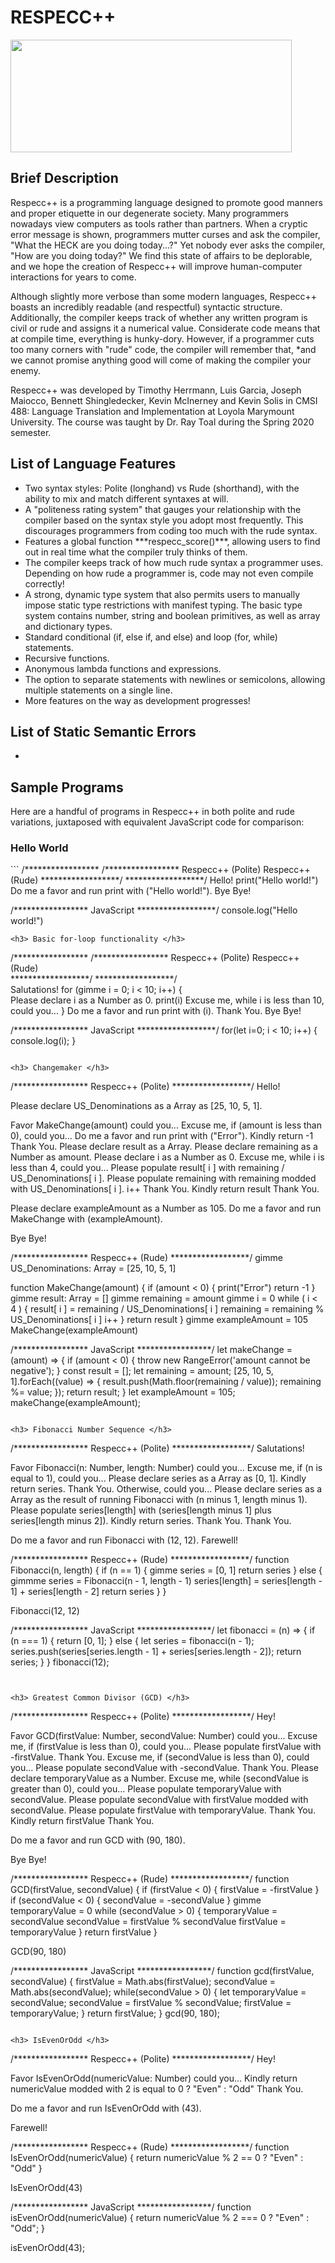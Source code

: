 <h1> RESPECC++ </h1>

<img src="general_images/LogoRev1.png" alt="" width="450" height="180">

<h2> Brief Description </h2>

<p>
  Respecc++ is a programming language designed to promote good manners and proper etiquette in our degenerate society. 
  Many programmers nowadays view computers as tools rather than partners. When a cryptic error message is shown, 
  programmers mutter curses and ask the compiler, "What the HECK are you doing today...?" Yet nobody ever asks the 
  compiler, "How are you doing today?" We find this state of affairs to be deplorable, and we hope the creation of 
  Respecc++ will improve human-computer interactions for years to come.
 </p>

<p>
 Although slightly more verbose than some modern languages, Respecc++ boasts an incredibly readable (and respectful) 
 syntactic structure. Additionally, the compiler keeps track of whether any written program is civil or rude and 
 assigns it a numerical value. Considerate code means that at compile time, everything is hunky-dory. However, if a 
 programmer cuts too many corners with "rude" code, the compiler will remember that, *and we cannot promise anything 
 good will come of making the compiler your enemy. 
</p>

<p>
Respecc++ was developed by Timothy Herrmann, Luis Garcia, Joseph Maiocco, Bennett Shingledecker, Kevin McInerney and Kevin Solis in CMSI 488: Language Translation and Implementation at Loyola Marymount University. The course was taught by Dr. Ray Toal during the Spring 2020 semester.
</p>

<h2> List of Language Features </h2>
<ul>
  <li> Two syntax styles: Polite (longhand) vs Rude (shorthand), with the ability to mix and match different syntaxes at will. </li>
  <li> A "politeness rating system" that gauges your relationship with the compiler based on the syntax style you adopt most frequently. This discourages programmers from coding too much with the rude syntax. </li>
  <li> Features a global function ***respecc_score()***, allowing users to find out in real time what the compiler truly thinks of them.  </li>
  <li> The compiler keeps track of how much rude syntax a programmer uses. Depending on how rude a programmer is, code may not even compile correctly! </li>
  <li> A strong, dynamic type system that also permits users to manually impose static type restrictions with manifest typing. The basic type system contains number, string and boolean primitives, as well as array and dictionary types. </li>
  <li> Standard conditional (if, else if, and else) and loop (for, while) statements. </li>
  <li> Recursive functions. </li>
  <li> Anonymous lambda functions and expressions. </li>
  <li> The option to separate statements with newlines or semicolons, allowing multiple statements on a single line. </li>
  <li> More features on the way as development progresses! </li>
</ul>

<h2> List of Static Semantic Errors </h2>
<ul>
  <li> </li>
</ul>

  
  
<h2> Sample Programs </h2>
<p>
  Here are a handful of programs in Respecc++ in both polite and rude variations, juxtaposed with equivalent JavaScript code for comparison:
</p>
<h3> Hello World </h3>
```
/*****************                                        /*****************
Respecc++ (Polite)                                        Respecc++ (Rude)                              
******************/                                       ******************/                          
Hello!                                                    print("Hello world!")                       
Do me a favor and run print with ("Hello world!").
Bye Bye! 

/*****************
JavaScript 
******************/
console.log("Hello world!")
```
<h3> Basic for-loop functionality </h3>

```
/*****************                                        /*****************
Respecc++ (Polite)                                        Respecc++ (Rude)                            
******************/                                       ******************/                   
Salutations!                                              for (gimme i = 0; i < 10; i++) {                        
Please declare i as a Number as 0.                          print(i) 
Excuse me, while i is less than 10, could you...          }
  Do me a favor and run print with (i).
Thank You.
Bye Bye!

/*****************
JavaScript 
******************/
for(let i=0; i < 10; i++) {
  console.log(i);
}
```

<h3> Changemaker </h3>

```
/*****************
Respecc++ (Polite) 
******************/
Hello!

Please declare US_Denominations as a Array<Number> as [25, 10, 5, 1].

Favor MakeChange(amount) could you...
  Excuse me, if (amount is less than 0), could you...
    Do me a favor and run print with ("Error").
    Kindly return -1
  Thank You.
  Please declare result as a Array<Number>.
  Please declare remaining as a Number as amount.
  Please declare i as a Number as 0.
  Excuse me, while i is less than 4, could you...
    Please populate result[ i ] with remaining / US_Denominations[ i ].
    Please populate remaining with remaining modded with US_Denominations[ i ].
    i++
  Thank You.
  Kindly return result
Thank You.

Please declare exampleAmount as a Number as 105.
Do me a favor and run MakeChange with (exampleAmount).

Bye Bye!

/*****************
Respecc++ (Rude) 
******************/
gimme US_Denominations: Array<Number> = [25, 10, 5, 1]

function MakeChange(amount) {
  if (amount < 0) {
    print("Error")
    return -1
  }
  gimme result: Array<Number> = []
  gimme remaining = amount
  gimme i = 0
  while ( i < 4 ) {
    result[ i ] = remaining / US_Denominations[ i ]
    remaining = remaining % US_Denominations[ i ]
    i++
  }
  return result
}
gimme exampleAmount = 105
MakeChange(exampleAmount)

/*****************
JavaScript 
*****************/
let makeChange = (amount) => {
  if (amount < 0) {
    throw new RangeError('amount cannot be negative');
  }
  const result = [];
  let remaining = amount;
  [25, 10, 5, 1].forEach((value) => {
    result.push(Math.floor(remaining / value));
    remaining %= value;
  });
  return result;
}
let exampleAmount = 105;
makeChange(exampleAmount);
```

<h3> Fibonacci Number Sequence </h3>
```
/*****************
Respecc++ (Polite) 
******************/
Salutations!

Favor Fibonacci(n: Number, length: Number) could you... 
  Excuse me, if (n is equal to 1), could you...
    Please declare series as a Array<Number> as [0, 1].
    Kindly return series.
  Thank You.
  Otherwise, could you...
    Please declare series as a Array<Number> as the result of running Fibonacci with (n minus 1, length minus 1).
    Please populate series[length] with (series[length minus 1] plus series[length minus 2]).
    Kindly return series.
  Thank You.
Thank You.

Do me a favor and run Fibonacci with (12, 12).
Farewell!

/*****************
Respecc++ (Rude) 
******************/
function Fibonacci(n, length) { 
  if (n == 1) {
    gimme series = [0, 1]
    return series
  } else {
    gimmme series = Fibonacci(n - 1, length - 1)
    series[length] = series[length - 1] + series[length - 2]
    return series
  }
}

Fibonacci(12, 12)


/*****************
JavaScript 
*****************/
let fibonacci = (n) => {
  if (n === 1) {
    return [0, 1];
  } else {
    let series = fibonacci(n - 1);
    series.push(series[series.length - 1] + series[series.length - 2]);
    return series;
  }
}
fibonacci(12);
```


<h3> Greatest Common Divisor (GCD) </h3>
```
/*****************
Respecc++ (Polite) 
******************/
Hey!

Favor GCD(firstValue: Number, secondValue: Number) could you...
  Excuse me, if (firstValue is less than 0), could you...
    Please populate firstValue with  -firstValue.
  Thank You.
  Excuse me, if (secondValue is less than 0), could you...
    Please populate secondValue with -secondValue.
  Thank You.
   Please declare temporaryValue as a Number.
  Excuse me, while (secondValue is greater than 0), could you...
    Please populate temporaryValue with secondValue.
    Please populate secondValue with firstValue modded with secondValue.
    Please populate firstValue with temporaryValue.
  Thank You.
  Kindly return firstValue
Thank You.

Do me a favor and run GCD with (90, 180).

Bye Bye!

/*****************
Respecc++ (Rude) 
******************/
function GCD(firstValue, secondValue) {
  if (firstValue < 0) {
    firstValue = -firstValue
  }
  if (secondValue < 0) {
    secondValue = -secondValue
  }
  gimme temporaryValue = 0
  while (secondValue > 0) {
    temporaryValue = secondValue
    secondValue = firstValue % secondValue
    firstValue = temporaryValue
  }
  return firstValue
}


GCD(90, 180)

/*****************
JavaScript 
*****************/
function gcd(firstValue, secondValue) {
  firstValue = Math.abs(firstValue);
  secondValue = Math.abs(secondValue);
  while(secondValue > 0) {
    let temporaryValue = secondValue;
    secondValue = firstValue % secondValue;
    firstValue = temporaryValue;
  }
  return firstValue;
}
gcd(90, 180);
```

<h3> IsEvenOrOdd </h3>
```
/*****************
Respecc++ (Polite) 
******************/
Hey!

Favor IsEvenOrOdd(numericValue: Number) could you...
  Kindly return numericValue modded with 2 is equal to 0 ? "Even" : "Odd"
Thank You.

Do me a favor and run IsEvenOrOdd with (43).

Farewell!

/*****************
Respecc++ (Rude) 
******************/
function IsEvenOrOdd(numericValue) {
  return numericValue % 2 == 0 ? "Even" : "Odd"
}

IsEvenOrOdd(43)

/*****************
JavaScript 
*****************/
function isEvenOrOdd(numericValue) {
  return numericValue % 2 === 0 ? "Even" : "Odd";
}

isEvenOrOdd(43);
```
